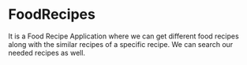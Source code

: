 # FoodRecipes
It is a Food Recipe Application where we can get different food recipes along with the similar recipes of a specific recipe. We can search our needed recipes as well.
